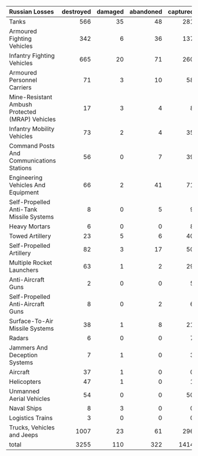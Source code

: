 | Russian Losses                                   |   destroyed |   damaged |   abandoned |   captured |   total |
|:-------------------------------------------------|------------:|----------:|------------:|-----------:|--------:|
| Tanks                                            |         566 |        35 |          48 |        281 |     930 |
| Armoured Fighting Vehicles                       |         342 |         6 |          36 |        137 |     521 |
| Infantry Fighting Vehicles                       |         665 |        20 |          71 |        260 |    1016 |
| Armoured Personnel Carriers                      |          71 |         3 |          10 |         58 |     142 |
| Mine-Resistant Ambush Protected  (MRAP) Vehicles |          17 |         3 |           4 |          8 |      32 |
| Infantry Mobility Vehicles                       |          73 |         2 |           4 |         35 |     114 |
| Command Posts And Communications Stations        |          56 |         0 |           7 |         39 |     102 |
| Engineering Vehicles And Equipment               |          66 |         2 |          41 |         71 |     180 |
| Self-Propelled Anti-Tank Missile Systems         |           8 |         0 |           5 |          9 |      22 |
| Heavy Mortars                                    |           6 |         0 |           0 |          8 |      14 |
| Towed Artillery                                  |          23 |         5 |           6 |         40 |      74 |
| Self-Propelled Artillery                         |          82 |         3 |          17 |         50 |     152 |
| Multiple Rocket Launchers                        |          63 |         1 |           2 |         29 |      95 |
| Anti-Aircraft Guns                               |           2 |         0 |           0 |          5 |       7 |
| Self-Propelled Anti-Aircraft Guns                |           8 |         0 |           2 |          6 |      16 |
| Surface-To-Air Missile Systems                   |          38 |         1 |           8 |         21 |      68 |
| Radars                                           |           6 |         0 |           0 |          7 |      13 |
| Jammers And Deception Systems                    |           7 |         1 |           0 |          3 |      11 |
| Aircraft                                         |          37 |         1 |           0 |          0 |      38 |
| Helicopters                                      |          47 |         1 |           0 |          1 |      49 |
| Unmanned Aerial Vehicles                         |          54 |         0 |           0 |         50 |     104 |
| Naval Ships                                      |           8 |         3 |           0 |          0 |      11 |
| Logistics Trains                                 |           3 |         0 |           0 |          0 |       3 |
| Trucks, Vehicles and Jeeps                       |        1007 |        23 |          61 |        296 |    1387 |
| total                                            |        3255 |       110 |         322 |       1414 |    5101 |